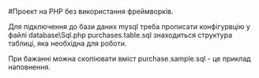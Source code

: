 #Проект на PHP без використання фреймворків.

Для підключення до бази даних mysql треба прописати конфігурвцію у файлі database\Sql.php
purchases.table.sql знаходиться структура таблиці, яка необхідна для роботи.

При бажанні можна скопіювати вміст purchase.sample.sql - це приклад наповнення.